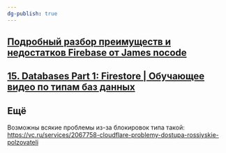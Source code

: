 ```yaml
---
dg-publish: true
---
```

## [Подробный разбор преимуществ и недостатков Firebase от James nocode](https://www.youtube.com/watch?v=FEq3HXg7LLM)
## [15. Databases Part 1: Firestore | Обучающее видео по типам баз данных](https://www.youtube.com/watch?v=HcGaf0dqR7A)

## Ещё
Возможны всякие проблемы из-за блокировок типа такой: https://vc.ru/services/2067758-cloudflare-problemy-dostupa-rossiyskie-polzovateli
